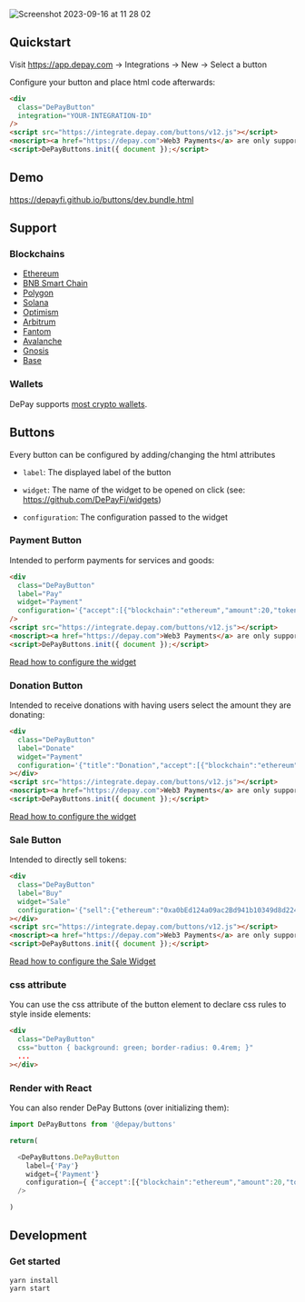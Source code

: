 ![Screenshot 2023-09-16 at 11 28 02](https://github.com/DePayFi/buttons/assets/851393/86939a32-cf49-45f4-b834-01154ce4c04b)

## Quickstart

Visit https://app.depay.com -> Integrations -> New -> Select a button

Configure your button and place html code afterwards:

```html
<div
  class="DePayButton" 
  integration="YOUR-INTEGRATION-ID"
/>
<script src="https://integrate.depay.com/buttons/v12.js"></script>
<noscript><a href="https://depay.com">Web3 Payments</a> are only supported with JavaScript enabled.</noscript>
<script>DePayButtons.init({ document });</script>
```

## Demo

https://depayfi.github.io/buttons/dev.bundle.html

## Support

### Blockchains

- [Ethereum](https://ethereum.org)
- [BNB Smart Chain](https://www.binance.org/smartChain)
- [Polygon](https://polygon.technology)
- [Solana](https://solana.com)
- [Optimism](https://www.optimism.io)
- [Arbitrum](https://arbitrum.io)
- [Fantom](https://fantom.foundation)
- [Avalanche](https://www.avax.network)
- [Gnosis](https://gnosis.io)
- [Base](https://base.org)

### Wallets

DePay supports [most crypto wallets](https://depay.com/wallets).

## Buttons

Every button can be configured by adding/changing the html attributes 

- `label`: The displayed label of the button

- `widget`: The name of the widget to be opened on click (see: https://github.com/DePayFi/widgets)

- `configuration`: The configuration passed to the widget

### Payment Button

Intended to perform payments for services and goods:

```html
<div
  class="DePayButton" 
  label="Pay"
  widget="Payment"
  configuration='{"accept":[{"blockchain":"ethereum","amount":20,"token":"0xa0bEd124a09ac2Bd941b10349d8d224fe3c955eb","receiver":"0x4e260bB2b25EC6F3A59B478fCDe5eD5B8D783B02"}]}'
/>
<script src="https://integrate.depay.com/buttons/v12.js"></script>
<noscript><a href="https://depay.com">Web3 Payments</a> are only supported with JavaScript enabled.</noscript>
<script>DePayButtons.init({ document });</script>
```

[Read how to configure the widget](https://github.com/DePayFi/widgets#depay-payments)

### Donation Button

Intended to receive donations with having users select the amount they are donating:

```html
<div
  class="DePayButton"
  label="Donate"
  widget="Payment"
  configuration='{"title":"Donation","accept":[{"blockchain":"ethereum","token":"0xa0bEd124a09ac2Bd941b10349d8d224fe3c955eb","receiver":"0x4e260bB2b25EC6F3A59B478fCDe5eD5B8D783B02"}]}'
></div>
<script src="https://integrate.depay.com/buttons/v12.js"></script>
<noscript><a href="https://depay.com">Web3 Payments</a> are only supported with JavaScript enabled.</noscript>
<script>DePayButtons.init({ document });</script>
```

[Read how to configure the widget](https://github.com/DePayFi/widgets#depay-payments)

### Sale Button

Intended to directly sell tokens:

```html
<div
  class="DePayButton"
  label="Buy"
  widget="Sale"
  configuration='{"sell":{"ethereum":"0xa0bEd124a09ac2Bd941b10349d8d224fe3c955eb"}}'
></div>
<script src="https://integrate.depay.com/buttons/v12.js"></script>
<noscript><a href="https://depay.com">Web3 Payments</a> are only supported with JavaScript enabled.</noscript>
<script>DePayButtons.init({ document });</script>
```

[Read how to configure the Sale Widget](https://github.com/DePayFi/widgets#depay-sales)


### css attribute

You can use the css attribute of the button element to declare css rules to style inside elements:

```html
<div 
  class="DePayButton" 
  css="button { background: green; border-radius: 0.4rem; }"
  ...
></div>
```

### Render with React

You can also render DePay Buttons (over initializing them):

```javascript
import DePayButtons from '@depay/buttons'

return(

  <DePayButtons.DePayButton
    label={'Pay'}
    widget={'Payment'}
    configuration={ {"accept":[{"blockchain":"ethereum","amount":20,"token":"0xa0bEd124a09ac2Bd941b10349d8d224fe3c955eb","receiver":"0x4e260bB2b25EC6F3A59B478fCDe5eD5B8D783B02"}]} }
  />

)
```

## Development

### Get started

```
yarn install
yarn start
```
